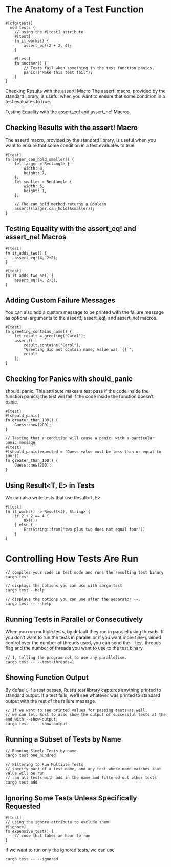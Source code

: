 # The Anatomy of a Test Function

    #[cfg(test)]
      mod tests {
        // using the #[test] attribute
        #[test]
        fn it_works() {
            assert_eq!(2 + 2, 4);
        }
      
        #[test]
        fn another() {
            // Tests fail when something in the test function panics. 
            panic!("Make this test fail");
        }
    }
  
  Checking Results with the assert! Macro
  The assert! macro, provided by the standard library, is useful when you want to ensure that some condition in a test evaluates to true.
  
  Testing Equality with the assert_eq! and assert_ne! Macros

## Checking Results with the assert! Macro
The assert! macro, provided by the standard library, is useful when you want to ensure that some condition in a test evaluates to true.

    #[test]
    fn larger_can_hold_smaller() {
        let larger = Rectangle {
            width: 8,
            height: 7,
        };
        let smaller = Rectangle {
            width: 5,
            height: 1,
        };

        // The can_hold method returns a Boolean
        assert!(larger.can_hold(&smaller));
    }

## Testing Equality with the assert_eq! and assert_ne! Macros

    #[test]
    fn it_adds_two() {
        assert_eq!(4, 2+2);
    }
    
    #[test]
    fn it_adds_two_ne() {
        assert_eq!(4, 2+3);
    }
    
## Adding Custom Failure Messages
You can also add a custom message to be printed with the failure message as optional arguments to the assert!, assert_eq!, and assert_ne! macros. 

    #[test]
    fn greeting_contains_name() {
        let result = greeting("Carol");
        assert!(
            result.contains("Carol"),
            "Greeting did not contain name, value was `{}`",
            result
        );
    }
    
  ## Checking for Panics with should_panic
  should_panic! This attribute makes a test pass if the code inside the function panics; the test will fail if the code inside the function doesn’t panic.
  
    #[test]
    #[should_panic]
    fn greater_than_100() {
        Guess::new(200);
    }
    
    // Testing that a condition will cause a panic! with a particular panic message
    #[test]
    #[should_panic(expected = "Guess value must be less than or equal to 100")]
    fn greater_than_100() {
        Guess::new(200);
    }

## Using Result<T, E> in Tests
We can also write tests that use Result<T, E>

    #[test]
    fn it_works() -> Result<(), String> {
        if 2 + 2 == 4 {
            Ok(())
        } else {
            Err(String::from("two plus two does not equal four"))
        }
    }

# Controlling How Tests Are Run

    // compiles your code in test mode and runs the resulting test binary
    cargo test 
    
    // displays the options you can use with cargo test
    cargo test --help
    
    // displays the options you can use after the separator --.
    cargo test -- --help 
    
## Running Tests in Parallel or Consecutively
When you run multiple tests, by default they run in parallel using threads. 
If you don’t want to run the tests in parallel or if you want more fine-grained control over the number of threads used, you can send the --test-threads flag and the number of threads you want to use to the test binary.

    // 1, telling the program not to use any parallelism.
    cargo test -- --test-threads=1
    
## Showing Function Output
By default, if a test passes, Rust’s test library captures anything printed to standard output. If a test fails, we’ll see whatever was printed to standard output with the rest of the failure message.

    // If we want to see printed values for passing tests as well, 
    // we can tell Rust to also show the output of successful tests at the end with --show-output.
    cargo test -- --show-output

## Running a Subset of Tests by Name

    // Running Single Tests by name
    cargo test one_hundred
    
    // Filtering to Run Multiple Tests
    // specify part of a test name, and any test whose name matches that value will be run
    // ran all tests with add in the name and filtered out other tests
    cargo test add
    
## Ignoring Some Tests Unless Specifically Requested

    #[test]
    // using the ignore attribute to exclude them
    #[ignore]
    fn expensive_test() {
        // code that takes an hour to run
    }

If we want to run only the ignored tests, we can use

    cargo test -- --ignored
